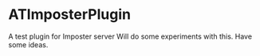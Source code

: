 # ATImposterPlugin
A test plugin for Imposter server
Will do some experiments with this. Have some ideas. 
